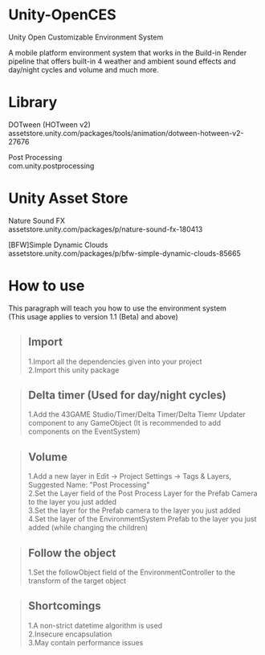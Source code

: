 # Unity-OpenCES
Unity Open Customizable Environment System

A mobile platform environment system that works in the Build-in Render pipeline that offers built-in 4 weather and ambient sound effects and day/night cycles and volume and much more.

# Library
DOTween (HOTween v2)<br>
assetstore.unity.com/packages/tools/animation/dotween-hotween-v2-27676<br>

Post Processing<br>
com.unity.postprocessing<br>

# Unity Asset Store
Nature Sound FX<br>
assetstore.unity.com/packages/p/nature-sound-fx-180413<br>

[BFW]Simple Dynamic Clouds<br>
assetstore.unity.com/packages/p/bfw-simple-dynamic-clouds-85665<br>

# How to use
This paragraph will teach you how to use the environment system<br>
(This usage applies to version 1.1 (Beta) and above)
> ## Import
> 1.Import all the dependencies given into your project<br>
> 2.Import this unity package<br>

> ## Delta timer (Used for day/night cycles)
> 1.Add the 43GAME Studio/Timer/Delta Timer/Delta Tiemr Updater component to any GameObject (It is recommended to add components on the EventSystem)<br>

> ## Volume
> 1.Add a new layer in Edit -> Project Settings -> Tags & Layers, Suggested Name: "Post Processing"<br>
> 2.Set the Layer field of the Post Process Layer for the Prefab Camera to the layer you just added<br>
> 3.Set the layer for the Prefab camera to the layer you just added<br>
> 4.Set the layer of the EnvironmentSystem Prefab to the layer you just added (while changing the children)<br>

> ## Follow the object
> 1.Set the followObject field of the EnvironmentController to the transform of the target object<br>

> ## Shortcomings
> 1.A non-strict datetime algorithm is used<br>
> 2.Insecure encapsulation<br>
> 3.May contain performance issues<br>
